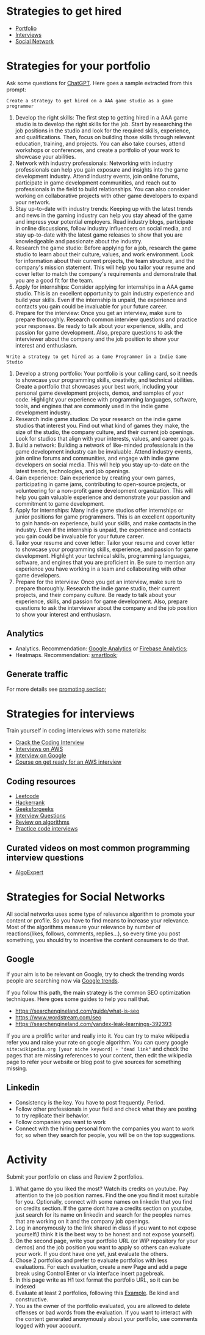 # Strategies to get hired

- [Portfolio](#strategies-for-your-portfolio)
- [Interviews](#strategies-for-interviews)
- [Social Network](#strategies-for-social-networks)

# Strategies for your portfolio

Ask some questions for [ChatGPT](https://chat.openai.com/chat). Here goes a sample extracted from this prompt:

```
Create a strategy to get hired on a AAA game studio as a game programmer
```
1. Develop the right skills: The first step to getting hired in a AAA game studio is to develop the right skills for the job. Start by researching the job positions in the studio and look for the required skills, experience, and qualifications. Then, focus on building those skills through relevant education, training, and projects. You can also take courses, attend workshops or conferences, and create a portfolio of your work to showcase your abilities.
2. Network with industry professionals: Networking with industry professionals can help you gain exposure and insights into the game development industry. Attend industry events, join online forums, participate in game development communities, and reach out to professionals in the field to build relationships. You can also consider working on collaborative projects with other game developers to expand your network.
3. Stay up-to-date with industry trends: Keeping up with the latest trends and news in the gaming industry can help you stay ahead of the game and impress your potential employers. Read industry blogs, participate in online discussions, follow industry influencers on social media, and stay up-to-date with the latest game releases to show that you are knowledgeable and passionate about the industry.
4. Research the game studio: Before applying for a job, research the game studio to learn about their culture, values, and work environment. Look for information about their current projects, the team structure, and the company's mission statement. This will help you tailor your resume and cover letter to match the company's requirements and demonstrate that you are a good fit for the team.
5. Apply for internships: Consider applying for internships in a AAA game studio. This is an excellent opportunity to gain industry experience and build your skills. Even if the internship is unpaid, the experience and contacts you gain could be invaluable for your future career.
6. Prepare for the interview: Once you get an interview, make sure to prepare thoroughly. Research common interview questions and practice your responses. Be ready to talk about your experience, skills, and passion for game development. Also, prepare questions to ask the interviewer about the company and the job position to show your interest and enthusiasm.

```
Write a strategy to get hired as a Game Programmer in a Indie Game Studio
```
1. Develop a strong portfolio: Your portfolio is your calling card, so it needs to showcase your programming skills, creativity, and technical abilities. Create a portfolio that showcases your best work, including your personal game development projects, demos, and samples of your code. Highlight your experience with programming languages, software, tools, and engines that are commonly used in the indie game development industry.
2. Research indie game studios: Do your research on the indie game studios that interest you. Find out what kind of games they make, the size of the studio, the company culture, and their current job openings. Look for studios that align with your interests, values, and career goals.
3. Build a network: Building a network of like-minded professionals in the game development industry can be invaluable. Attend industry events, join online forums and communities, and engage with indie game developers on social media. This will help you stay up-to-date on the latest trends, technologies, and job openings.
4. Gain experience: Gain experience by creating your own games, participating in game jams, contributing to open-source projects, or volunteering for a non-profit game development organization. This will help you gain valuable experience and demonstrate your passion and commitment to game development.
5. Apply for internships: Many indie game studios offer internships or junior positions for game programmers. This is an excellent opportunity to gain hands-on experience, build your skills, and make contacts in the industry. Even if the internship is unpaid, the experience and contacts you gain could be invaluable for your future career.
6. Tailor your resume and cover letter: Tailor your resume and cover letter to showcase your programming skills, experience, and passion for game development. Highlight your technical skills, programming languages, software, and engines that you are proficient in. Be sure to mention any experience you have working in a team and collaborating with other game developers.
7. Prepare for the interview: Once you get an interview, make sure to prepare thoroughly. Research the indie game studio, their current projects, and their company culture. Be ready to talk about your experience, skills, and passion for game development. Also, prepare questions to ask the interviewer about the company and the job position to show your interest and enthusiasm.


## Analytics

- Analytics. Recommendation: [Google Analytics](https://analytics.google.com/) or [Firebase Analytics](https://firebase.google.com/products/analytics);
- Heatmaps. Recommendation: [smartlook](https://www.smartlook.com/website-heatmap-tool/);

## Generate traffic

For more details see [promoting section](portfolio/12-promoting/README.md);

# Strategies for interviews

Train yourself in coding interviews with some materials:
- [Crack the Coding Interview](https://amzn.to/3W1ICea)
- [Interviews on AWS](https://www.amazon.jobs/en/landing_pages/software-development-topics)
- [Interview on Google](https://www.geeksforgeeks.org/google-interview-preparation-for-software-engineer-a-complete-guide/)
- [Course on get ready for an AWS interview](https://www.amazon.jobs/en/software-development-interview-prep#/)

## Coding resources
- [Leetcode](https://leetcode.com/problemset/all) 
- [Hackerrank](https://www.hackerrank.com/dashboard)
- [Geeksforgeeks](https://www.geeksforgeeks.org/)
- [Interview Questions](https://www.youtube.com/watch?v=il_t1WVLNxk&list=PLqM7alHXFySGqCvcwfqqMrteqWukz9ZoE&ab_channel=GeeksforGeeks)
- [Review on algorithms](https://www.youtube.com/channel/UCxX9wt5FWQUAAz4UrysqK9A)
- [Practice code interviews](https://www.geeksforgeeks.org/practice-for-cracking-any-coding-interview/)

## Curated videos on most common programming interview questions

- [AlgoExpert](https://www.algoexpert.io/)

# Strategies for Social Networks

All social networks uses some type of relevance algorithm to promote your content or profile. So you have to find means to increase your relevance. Most of the algorithms measure your relevance by number of reactions(likes, follows, comments, replies...), so every time you post something, you should try to incentive the content consumers to do that.

## Google
If your aim is to be relevant on Google, try to check the trending words people are searching now via [Google trends](https://trends.google.com/trends/explore). 

If you follow this path, the main strategy is the common SEO optimization techniques. Here goes some guides to help you nail that.

- https://searchengineland.com/guide/what-is-seo
- https://www.wordstream.com/seo
- https://searchengineland.com/yandex-leak-learnings-392393

If you are a prolific writer and really into it. You can try to make wikipedia refer you and raise your rate on google algorithm. You can query google `site:wikipedia.org [your niche keyword] + "dead link"` and check the pages that are missing references to your content, then edit the wikipedia page to refer your website or blog post to give sources for something missing. 

## Linkedin

- Consistency is the key. You have to post frequently. Period. 
- Follow other professionals in your field and check what they are posting to try replicate their behavior.
- Follow companies you want to work
- Connect with the hiring personal from the companies you want to work for, so when they search for people, you will be on the top suggestions.

# Activity

Submit your portfolio on class and Review 2 portfolios.

1. What game do you liked the most? Watch its credits on youtube. Pay attention to the job position names. Find the one you find it most suitable for you. Optionally, connect with some names on linkedin that you find on credits section. If the game dont have a credits section on youtube, just search for its name on linkedin and search for the peoples names that are working on it and the company job openings.
2. Log in anonymously to the link shared in class if you want to not expose yourself(I think it is the best way to be honest and not expose yourself).
3. On the second page, write your portfolio URL (or WiP repository for your demos) and the job position you want to apply so others can evaluate your work. If you dont have one yet, just evaluate the others.
4. Chose 2 portfolios and prefer to evaluate portfolios with less evaluations. For each evaluation, create a new Page and add a page break using Control Enter or via interface insert pagebreak.
5. In this page write as H1 text format the portfolio URL, so it can be indexed
6. Evaluate at least 2 portfolios, following this [Example](../02-cases/example.com.md). Be kind and constructive.
7. You as the owner of the portfolio evaluated, you are allowed to delete offenses or bad words from the evaluation. If you want to interact with the content generated anonymously about your portfolio, use comments logged with your account.
